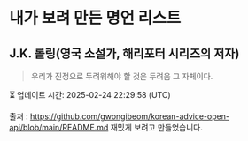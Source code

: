 # 내가 보려 만든 명언 리스트

##  J.K. 롤링(영국 소설가, 해리포터 시리즈의 저자)
> 우리가 진정으로 두려워해야 할 것은 두려움 그 자체이다.


⏳ 업데이트 시간: 2025-02-24 22:29:58 (UTC)

출처 : https://github.com/gwongibeom/korean-advice-open-api/blob/main/README.md
재밌게 보려고 만들었습니다.
